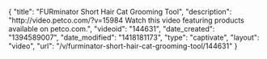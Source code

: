 {
    "title": "FURminator Short Hair Cat Grooming Tool",
    "description": "http:\/\/video.petco.com\/?v=15984 Watch this video featuring products available on petco.com.",
    "videoid": "144631",
    "date_created": "1394589007",
    "date_modified": "1418181173",
    "type": "captivate",
    "layout": "video",
    "url": "\/v\/furminator-short-hair-cat-grooming-tool\/144631"
}